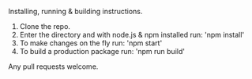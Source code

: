 Installing, running & building instructions.

1. Clone the repo.
2. Enter the directory and with node.js & npm installed run: 'npm install'
3. To make changes on the fly run: 'npm start'
4. To build a production package run: 'npm run build'

Any pull requests welcome.
